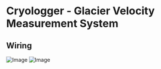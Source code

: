 # Cryologger - Glacier Velocity Measurement System


## Wiring
![Image](https://github.com/adamgarbo/Cryologger_Glacier_Velocity_Measurement_System/blob/master/Documentation/wiring1.png)
![Image](https://github.com/adamgarbo/Cryologger_Glacier_Velocity_Measurement_System/blob/master/Documentation/wiring2.png)


